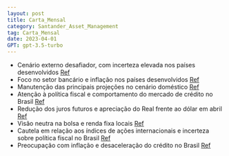 ```yaml
---
layout: post
title: Carta_Mensal
category: Santander_Asset_Management
tag: Carta_Mensal
date: 2023-04-01
GPT: gpt-3.5-turbo
---
```


- Cenário externo desafiador, com incerteza elevada nos países desenvolvidos
<a href="#" onclick="search_on_pdf('Nossa visão para osprincipais mercadosEmCenário externo segue desafiador, com nível de incerteza')">Ref</a>
- Foco no setor bancário e inflação nos países desenvolvidos
<a href="#" onclick="search_on_pdf('desenvolvidos, perspectiva para o setor bancário e próximos passos dos principais bancos centrais. ')">Ref</a>
- Manutenção das principais projeções no cenário doméstico
<a href="#" onclick="search_on_pdf('atuação do Banco Central.Projeções mantidas no cenário local, com atenção sobre a política fiscal ')">Ref</a>
- Atenção à política fiscal e comportamento do mercado de crédito no Brasil
<a href="#" onclick="search_on_pdf('Atenção sobre a política fiscal e o comportamento do mercado de crédito.Para mais detalhes, con')">Ref</a>
- Redução dos juros futuros e apreciação do Real frente ao dólar em abril
<a href="#" onclick="search_on_pdf('globais.No Brasil, os juros futuros tiveram queda, enquanto o Ibovespa acompanhou o movimento do e')">Ref</a>
- Visão neutra na bolsa e renda fixa locais
<a href="#" onclick="search_on_pdf('a visão neutra. No campo internacional, o cenário segue desafiador, com expectativas de desacelera')">Ref</a>
- Cautela em relação aos índices de ações internacionais e incerteza sobre política fiscal no Brasil
<a href="#" onclick="search_on_pdf('a visão cautelosa em relação aos índices de ações teve efeito desfavorável, dado o mês positivo p')">Ref</a>
- Preocupação com inflação e desaceleração do crédito no Brasil
<a href="#" onclick="search_on_pdf('economia deveria ser limitado. No Brasil, a desaceleração da atividade e da disponibilidade de cré')">Ref</a>
